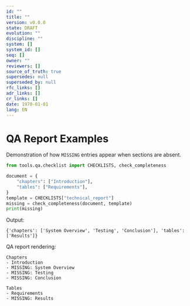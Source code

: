 ```yaml
---
id: ""
title: ""
version: v0.0.0
state: DRAFT
evolution: ""
discipline: ""
system: []
system_id: []
seq: []
owner: ""
reviewers: []
source_of_truth: true
supersedes: null
superseded_by: null
rfc_links: []
adr_links: []
cr_links: []
date: 1970-01-01
lang: EN
---
```


# QA Report Examples

Demonstration of how `MISSING` entries appear when sections are absent.

```python
from tools.qa.checklist import CHECKLISTS, check_completeness

document = {
    "chapters": ["Introduction"],
    "tables": ["Requirements"],
}
template = CHECKLISTS["technical_report"]
missing = check_completeness(document, template)
print(missing)
```

Output:

```
{'chapters': ['System Overview', 'Testing', 'Conclusion'], 'tables': ['Results']}
```

QA report rendering:

```
Chapters
- Introduction
- MISSING: System Overview
- MISSING: Testing
- MISSING: Conclusion

Tables
- Requirements
- MISSING: Results
```
